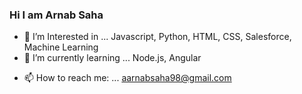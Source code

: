### Hi I am Arnab Saha

<!-- 
**aarnabsaha98/aarnabsaha98** is a ✨ _special_ ✨ repository because its `README.md` (this file) appears on your GitHub profile. -->


- 🔭 I’m Interested in ... Javascript, Python, HTML, CSS, Salesforce, Machine Learning
- 🌱 I’m currently learning ... Node.js, Angular 
<!-- - 👯 I’m looking to collaborate on ...
- 🤔 I’m looking for help with ...
- 💬 Ask me about ...  -->
- 📫 How to reach me: ... aarnabsaha98@gmail.com
<!-- - 😄 Pronouns: ...
- ⚡ Fun fact: ... -->
